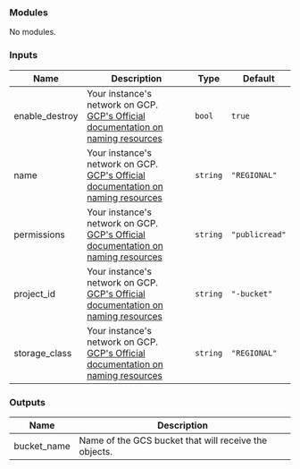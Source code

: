 <!-- BEGIN_TF_DOCS -->
### Modules

No modules.

### Inputs

| Name | Description | Type | Default |
|------|-------------|------|---------|
| enable\_destroy | Your instance's network on GCP. [GCP's Official documentation on naming resources](https://cloud.google.com/compute/docs/naming-resources#resource-name-format) | `bool` | `true` |
| name | Your instance's network on GCP. [GCP's Official documentation on naming resources](https://cloud.google.com/compute/docs/naming-resources#resource-name-format) | `string` | `"REGIONAL"` |
| permissions | Your instance's network on GCP. [GCP's Official documentation on naming resources](https://cloud.google.com/compute/docs/naming-resources#resource-name-format) | `string` | `"publicread"` |
| project\_id | Your instance's network on GCP. [GCP's Official documentation on naming resources](https://cloud.google.com/compute/docs/naming-resources#resource-name-format) | `string` | `"-bucket"` |
| storage\_class | Your instance's network on GCP. [GCP's Official documentation on naming resources](https://cloud.google.com/compute/docs/naming-resources#resource-name-format) | `string` | `"REGIONAL"` |

### Outputs

| Name | Description |
|------|-------------|
| bucket\_name | Name of the GCS bucket that will receive the objects. |
<!-- END_TF_DOCS -->
